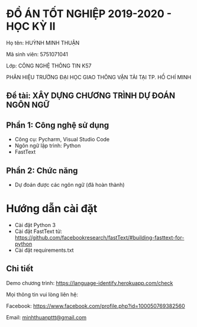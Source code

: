 # ĐỒ ÁN TỐT NGHIỆP 2019-2020 - HỌC KỲ II
Họ tên: HUỲNH MINH THUẬN

Mã sinh viên: 5751071041

Lớp: CÔNG NGHỆ THÔNG TIN K57

PHÂN HIỆU TRƯỜNG ĐẠI HỌC GIAO THÔNG VẬN TẢI TẠI TP. HỒ CHÍ MINH
## Đề tài: XÂY DỰNG CHƯƠNG TRÌNH DỰ ĐOÁN NGÔN NGỮ
## Phần 1: Công nghệ sử dụng
- Công cụ: Pycharm, Visual Studio Code
- Ngôn ngữ lập trình: Python
- FastText
## Phần 2: Chức năng
- Dự đoán được các ngôn ngữ (đã hoàn thành)
# Hướng dẫn cài đặt
- Cài đặt Python 3
- Cài đặt FastText từ: https://github.com/facebookresearch/fastText/#building-fasttext-for-python
- Cài đặt requirements.txt
## Chi tiết
Demo chương trình: https://language-identify.herokuapp.com/check

Mọi thông tin vui lòng liên hệ:

Facebook: https://www.facebook.com/profile.php?id=100050769382560

Email: minhthuanpttt@gmail.com
